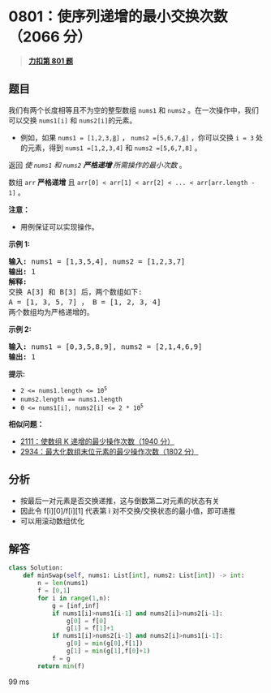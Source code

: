 # 0801：使序列递增的最小交换次数（2066 分）


> <u>**[力扣第 801 题](https://leetcode.cn/problems/minimum-swaps-to-make-sequences-increasing/)**</u>

## 题目

<p>我们有两个长度相等且不为空的整型数组 <code>nums1</code> 和 <code>nums2</code> 。在一次操作中，我们可以交换 <code>nums1[i]</code> 和 <code>nums2[i]</code>的元素。</p>

<ul>
<li>例如，如果 <code>nums1 = [1,2,3,<u>8</u>]</code> ， <code>nums2 =[5,6,7,<u>4</u>]</code> ，你可以交换 <code>i = 3</code> 处的元素，得到 <code>nums1 =[1,2,3,4]</code> 和 <code>nums2 =[5,6,7,8]</code> 。</li>
</ul>

<p>返回 <em>使 <code>nums1</code> 和 <code>nums2</code> <strong>严格递增 </strong>所需操作的最小次数</em> 。</p>

<p>数组 <code>arr</code> <strong>严格递增</strong> 且  <code>arr[0] &lt; arr[1] &lt; arr[2] &lt; ... &lt; arr[arr.length - 1]</code> 。</p>

<p><b>注意：</b></p>

<ul>
<li>用例保证可以实现操作。</li>
</ul>



<p><strong>示例 1:</strong></p>

<pre>
<strong>输入:</strong> nums1 = [1,3,5,4], nums2 = [1,2,3,7]
<strong>输出:</strong> 1
<strong>解释: </strong>
交换 A[3] 和 B[3] 后，两个数组如下:
A = [1, 3, 5, 7] ， B = [1, 2, 3, 4]
两个数组均为严格递增的。</pre>

<p><strong>示例 2:</strong></p>

<pre>
<strong>输入:</strong> nums1 = [0,3,5,8,9], nums2 = [2,1,4,6,9]
<strong>输出:</strong> 1
</pre>



<p><strong>提示:</strong></p>

<ul>
<li><code>2 &lt;= nums1.length &lt;= 10<sup>5</sup></code></li>
<li><code>nums2.length == nums1.length</code></li>
<li><code>0 &lt;= nums1[i], nums2[i] &lt;= 2 * 10<sup>5</sup></code></li>
</ul>


**相似问题：**
- [2111：使数组 K 递增的最少操作次数（1940 分）](/leetcode/2111)
- [2934：最大化数组末位元素的最少操作次数（1802 分）](/leetcode/2934)


## 分析

- 按最后一对元素是否交换递推，这与倒数第二对元素的状态有关
- 因此令  f[i][0]/f[i][1] 代表第 i 对不交换/交换状态的最小值，即可递推
- 可以用滚动数组优化

## 解答

```python
class Solution:
    def minSwap(self, nums1: List[int], nums2: List[int]) -> int:
        n = len(nums1)
        f = [0,1]
        for i in range(1,n):
            g = [inf,inf]
            if nums1[i]>nums1[i-1] and nums2[i]>nums2[i-1]:
                g[0] = f[0]
                g[1] = f[1]+1
            if nums1[i]>nums2[i-1] and nums2[i]>nums1[i-1]:
                g[0] = min(g[0],f[1])
                g[1] = min(g[1],f[0]+1)
            f = g
        return min(f)
```
99 ms

